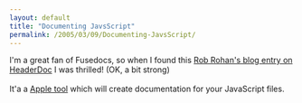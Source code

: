 ```yaml
---
layout: default
title: "Documenting JavsScript"
permalink: /2005/03/09/Documenting-JavsScript/
---
```


I'm a great fan of Fusedocs, so when I found this <a href="http://www.robrohan.com/blog/index.cfm?mode=entry&amp;entry=103F00F4-B975-B265-23B8EAB86B3D94FD" target="_blank">Rob Rohan's blog entry on HeaderDoc</a> I was thrilled! (OK, a bit strong)<br/><br/>It'a a <a href="http://developer.apple.com/darwin/projects/headerdoc/" target="_blank">Apple tool</a> which will create documentation for your JavaScript files.<br/>
